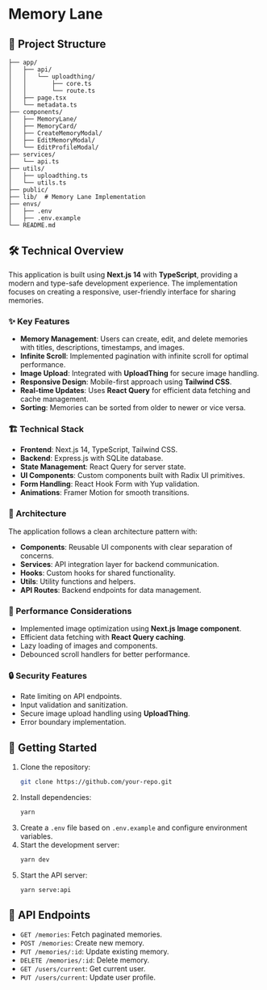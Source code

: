 # Memory Lane

## 📂 Project Structure

```
├── app/
│   ├── api/
│   │   └── uploadthing/
│   │       ├── core.ts
│   │       └── route.ts
│   ├── page.tsx
│   └── metadata.ts
├── components/
│   ├── MemoryLane/
│   ├── MemoryCard/
│   ├── CreateMemoryModal/
│   ├── EditMemoryModal/
│   └── EditProfileModal/
├── services/
│   └── api.ts
├── utils/
│   ├── uploadthing.ts
│   └── utils.ts
├── public/
├── lib/  # Memory Lane Implementation
├── envs/
│   ├── .env
│   ├── .env.example
└── README.md
```

## 🛠 Technical Overview

This application is built using **Next.js 14** with **TypeScript**, providing a modern and type-safe development experience. The implementation focuses on creating a responsive, user-friendly interface for sharing memories.

### ✨ Key Features

- **Memory Management**: Users can create, edit, and delete memories with titles, descriptions, timestamps, and images.
- **Infinite Scroll**: Implemented pagination with infinite scroll for optimal performance.
- **Image Upload**: Integrated with **UploadThing** for secure image handling.
- **Responsive Design**: Mobile-first approach using **Tailwind CSS**.
- **Real-time Updates**: Uses **React Query** for efficient data fetching and cache management.
- **Sorting**: Memories can be sorted from older to newer or vice versa.

### 🏗 Technical Stack

- **Frontend**: Next.js 14, TypeScript, Tailwind CSS.
- **Backend**: Express.js with SQLite database.
- **State Management**: React Query for server state.
- **UI Components**: Custom components built with Radix UI primitives.
- **Form Handling**: React Hook Form with Yup validation.
- **Animations**: Framer Motion for smooth transitions.

### 📐 Architecture

The application follows a clean architecture pattern with:

- **Components**: Reusable UI components with clear separation of concerns.
- **Services**: API integration layer for backend communication.
- **Hooks**: Custom hooks for shared functionality.
- **Utils**: Utility functions and helpers.
- **API Routes**: Backend endpoints for data management.

### 🚀 Performance Considerations

- Implemented image optimization using **Next.js Image component**.
- Efficient data fetching with **React Query caching**.
- Lazy loading of images and components.
- Debounced scroll handlers for better performance.

### 🔒 Security Features

- Rate limiting on API endpoints.
- Input validation and sanitization.
- Secure image upload handling using **UploadThing**.
- Error boundary implementation.

## 🚀 Getting Started

1. Clone the repository:
   ```sh
   git clone https://github.com/your-repo.git
   ```
2. Install dependencies:
   ```sh
   yarn
   ```
3. Create a `.env` file based on `.env.example` and configure environment variables.
4. Start the development server:
   ```sh
   yarn dev
   ```
5. Start the API server:
   ```sh
   yarn serve:api
   ```

## 📡 API Endpoints

- `GET /memories`: Fetch paginated memories.
- `POST /memories`: Create new memory.
- `PUT /memories/:id`: Update existing memory.
- `DELETE /memories/:id`: Delete memory.
- `GET /users/current`: Get current user.
- `PUT /users/current`: Update user profile.
